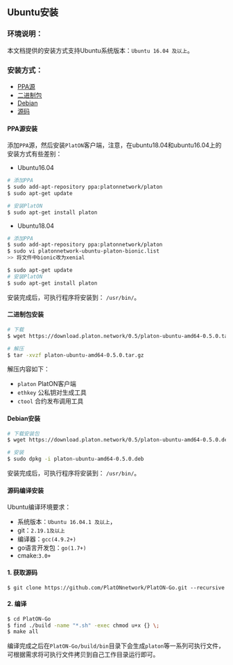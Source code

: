 
## Ubuntu安装

### 环境说明：
 
 本文档提供的安装方式支持Ubuntu系统版本：`Ubuntu 16.04 及以上`。

### 安装方式： 

- [PPA源](#PPA源安装)
- [二进制包](#二进制包安装)
- [Debian](#Debian安装)
- [源码](#源码编译安装)

#### PPA源安装

添加`PPA`源，然后安装`PlatON`客户端，注意，在ubuntu18.04和ubuntu16.04上的安装方式有些差别：

- Ubuntu16.04

```bash
# 添加PPA
$ sudo add-apt-repository ppa:platonnetwork/platon
$ sudo apt-get update

# 安装PlatON
$ sudo apt-get install platon
```

- Ubuntu18.04

```bash
# 添加PPA
$ sudo add-apt-repository ppa:platonnetwork/platon
$ sudo vi platonnetwork-ubuntu-platon-bionic.list
>> 将文件中bionic改为xenial

$ sudo apt-get update
# 安装PlatON
$ sudo apt-get install platon
```

安装完成后，可执行程序将安装到： `/usr/bin/`。


#### 二进制包安装

```bash
# 下载
$ wget https://download.platon.network/0.5/platon-ubuntu-amd64-0.5.0.tar.gz

# 解压
$ tar -xvzf platon-ubuntu-amd64-0.5.0.tar.gz
```

解压内容如下：

- `platon` PlatON客户端
- `ethkey` 公私钥对生成工具
- `ctool`  合约发布调用工具


#### Debian安装

```bash
# 下载安装包 
$ wget https://download.platon.network/0.5/platon-ubuntu-amd64-0.5.0.deb

# 安装
$ sudo dpkg -i platon-ubuntu-amd64-0.5.0.deb
```

安装完成后，可执行程序将安装到： `/usr/bin/`。

#### 源码编译安装

Ubuntu编译环境要求：

- 系统版本：`Ubuntu 16.04.1 及以上`，
- git：`2.19.1及以上`
- 编译器：`gcc(4.9.2+)`
- go语言开发包：`go(1.7+)`
- cmake:`3.0+` 


#### 1. 获取源码

```
$ git clone https://github.com/PlatONnetwork/PlatON-Go.git --recursive
```

#### 2. 编译

```bash
$ cd PlatON-Go
$ find ./build -name "*.sh" -exec chmod u+x {} \;
$ make all
```

编译完成之后在`PlatON-Go/build/bin`目录下会生成`platon`等一系列可执行文件，可根据需求将可执行文件拷贝到自己工作目录运行即可。

